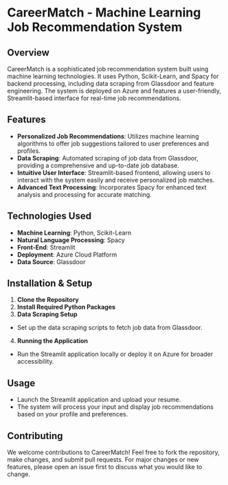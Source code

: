 # CareerMatch - Machine Learning Job Recommendation System

## Overview
CareerMatch is a sophisticated job recommendation system built using machine learning technologies. It uses Python, Scikit-Learn, and Spacy for backend processing, including data scraping from Glassdoor and feature engineering. The system is deployed on Azure and features a user-friendly, Streamlit-based interface for real-time job recommendations.

## Features
- **Personalized Job Recommendations**: Utilizes machine learning algorithms to offer job suggestions tailored to user preferences and profiles.
- **Data Scraping**: Automated scraping of job data from Glassdoor, providing a comprehensive and up-to-date job database.
- **Intuitive User Interface**: Streamlit-based frontend, allowing users to interact with the system easily and receive personalized job matches.
- **Advanced Text Processing**: Incorporates Spacy for enhanced text analysis and processing for accurate matching.

## Technologies Used
- **Machine Learning**: Python, Scikit-Learn
- **Natural Language Processing**: Spacy
- **Front-End**: Streamlit
- **Deployment**: Azure Cloud Platform
- **Data Source**: Glassdoor

## Installation & Setup
1. **Clone the Repository**
2. **Install Required Python Packages**
3. **Data Scraping Setup**
- Set up the data scraping scripts to fetch job data from Glassdoor.
4. **Running the Application**
- Run the Streamlit application locally or deploy it on Azure for broader accessibility.

## Usage
- Launch the Streamlit application and upload your resume.
- The system will process your input and display job recommendations based on your profile and preferences.

## Contributing
We welcome contributions to CareerMatch! Feel free to fork the repository, make changes, and submit pull requests. For major changes or new features, please open an issue first to discuss what you would like to change.


